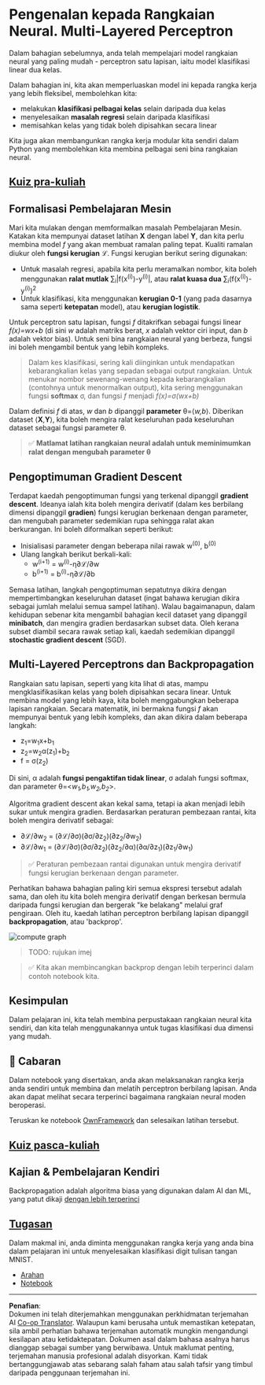 <!--
CO_OP_TRANSLATOR_METADATA:
{
  "original_hash": "186bf7eeab776b36f557357ea56d4751",
  "translation_date": "2025-08-29T11:54:42+00:00",
  "source_file": "lessons/3-NeuralNetworks/04-OwnFramework/README.md",
  "language_code": "ms"
}
-->
# Pengenalan kepada Rangkaian Neural. Multi-Layered Perceptron

Dalam bahagian sebelumnya, anda telah mempelajari model rangkaian neural yang paling mudah - perceptron satu lapisan, iaitu model klasifikasi linear dua kelas.

Dalam bahagian ini, kita akan memperluaskan model ini kepada rangka kerja yang lebih fleksibel, membolehkan kita:

* melakukan **klasifikasi pelbagai kelas** selain daripada dua kelas
* menyelesaikan **masalah regresi** selain daripada klasifikasi
* memisahkan kelas yang tidak boleh dipisahkan secara linear

Kita juga akan membangunkan rangka kerja modular kita sendiri dalam Python yang membolehkan kita membina pelbagai seni bina rangkaian neural.

## [Kuiz pra-kuliah](https://red-field-0a6ddfd03.1.azurestaticapps.net/quiz/104)

## Formalisasi Pembelajaran Mesin

Mari kita mulakan dengan memformalkan masalah Pembelajaran Mesin. Katakan kita mempunyai dataset latihan **X** dengan label **Y**, dan kita perlu membina model *f* yang akan membuat ramalan paling tepat. Kualiti ramalan diukur oleh **fungsi kerugian** ℒ. Fungsi kerugian berikut sering digunakan:

* Untuk masalah regresi, apabila kita perlu meramalkan nombor, kita boleh menggunakan **ralat mutlak** ∑<sub>i</sub>|f(x<sup>(i)</sup>)-y<sup>(i)</sup>|, atau **ralat kuasa dua** ∑<sub>i</sub>(f(x<sup>(i)</sup>)-y<sup>(i)</sup>)<sup>2</sup>
* Untuk klasifikasi, kita menggunakan **kerugian 0-1** (yang pada dasarnya sama seperti **ketepatan** model), atau **kerugian logistik**.

Untuk perceptron satu lapisan, fungsi *f* ditakrifkan sebagai fungsi linear *f(x)=wx+b* (di sini *w* adalah matriks berat, *x* adalah vektor ciri input, dan *b* adalah vektor bias). Untuk seni bina rangkaian neural yang berbeza, fungsi ini boleh mengambil bentuk yang lebih kompleks.

> Dalam kes klasifikasi, sering kali diinginkan untuk mendapatkan kebarangkalian kelas yang sepadan sebagai output rangkaian. Untuk menukar nombor sewenang-wenang kepada kebarangkalian (contohnya untuk menormalkan output), kita sering menggunakan fungsi **softmax** σ, dan fungsi *f* menjadi *f(x)=σ(wx+b)*

Dalam definisi *f* di atas, *w* dan *b* dipanggil **parameter** θ=⟨*w,b*⟩. Diberikan dataset ⟨**X**,**Y**⟩, kita boleh mengira ralat keseluruhan pada keseluruhan dataset sebagai fungsi parameter θ.

> ✅ **Matlamat latihan rangkaian neural adalah untuk meminimumkan ralat dengan mengubah parameter θ**

## Pengoptimuman Gradient Descent

Terdapat kaedah pengoptimuman fungsi yang terkenal dipanggil **gradient descent**. Ideanya ialah kita boleh mengira derivatif (dalam kes berbilang dimensi dipanggil **gradien**) fungsi kerugian berkenaan dengan parameter, dan mengubah parameter sedemikian rupa sehingga ralat akan berkurangan. Ini boleh diformalkan seperti berikut:

* Inisialisasi parameter dengan beberapa nilai rawak w<sup>(0)</sup>, b<sup>(0)</sup>
* Ulang langkah berikut berkali-kali:
    - w<sup>(i+1)</sup> = w<sup>(i)</sup>-η∂ℒ/∂w
    - b<sup>(i+1)</sup> = b<sup>(i)</sup>-η∂ℒ/∂b

Semasa latihan, langkah pengoptimuman sepatutnya dikira dengan mempertimbangkan keseluruhan dataset (ingat bahawa kerugian dikira sebagai jumlah melalui semua sampel latihan). Walau bagaimanapun, dalam kehidupan sebenar kita mengambil bahagian kecil dataset yang dipanggil **minibatch**, dan mengira gradien berdasarkan subset data. Oleh kerana subset diambil secara rawak setiap kali, kaedah sedemikian dipanggil **stochastic gradient descent** (SGD).

## Multi-Layered Perceptrons dan Backpropagation

Rangkaian satu lapisan, seperti yang kita lihat di atas, mampu mengklasifikasikan kelas yang boleh dipisahkan secara linear. Untuk membina model yang lebih kaya, kita boleh menggabungkan beberapa lapisan rangkaian. Secara matematik, ini bermakna fungsi *f* akan mempunyai bentuk yang lebih kompleks, dan akan dikira dalam beberapa langkah:
* z<sub>1</sub>=w<sub>1</sub>x+b<sub>1</sub>
* z<sub>2</sub>=w<sub>2</sub>α(z<sub>1</sub>)+b<sub>2</sub>
* f = σ(z<sub>2</sub>)

Di sini, α adalah **fungsi pengaktifan tidak linear**, σ adalah fungsi softmax, dan parameter θ=<*w<sub>1</sub>,b<sub>1</sub>,w<sub>2</sub>,b<sub>2</sub>*>.

Algoritma gradient descent akan kekal sama, tetapi ia akan menjadi lebih sukar untuk mengira gradien. Berdasarkan peraturan pembezaan rantai, kita boleh mengira derivatif sebagai:

* ∂ℒ/∂w<sub>2</sub> = (∂ℒ/∂σ)(∂σ/∂z<sub>2</sub>)(∂z<sub>2</sub>/∂w<sub>2</sub>)
* ∂ℒ/∂w<sub>1</sub> = (∂ℒ/∂σ)(∂σ/∂z<sub>2</sub>)(∂z<sub>2</sub>/∂α)(∂α/∂z<sub>1</sub>)(∂z<sub>1</sub>/∂w<sub>1</sub>)

> ✅ Peraturan pembezaan rantai digunakan untuk mengira derivatif fungsi kerugian berkenaan dengan parameter.

Perhatikan bahawa bahagian paling kiri semua ekspresi tersebut adalah sama, dan oleh itu kita boleh mengira derivatif dengan berkesan bermula daripada fungsi kerugian dan bergerak "ke belakang" melalui graf pengiraan. Oleh itu, kaedah latihan perceptron berbilang lapisan dipanggil **backpropagation**, atau 'backprop'.

<img alt="compute graph" src="images/ComputeGraphGrad.png"/>

> TODO: rujukan imej

> ✅ Kita akan membincangkan backprop dengan lebih terperinci dalam contoh notebook kita.  

## Kesimpulan

Dalam pelajaran ini, kita telah membina perpustakaan rangkaian neural kita sendiri, dan kita telah menggunakannya untuk tugas klasifikasi dua dimensi yang mudah.

## 🚀 Cabaran

Dalam notebook yang disertakan, anda akan melaksanakan rangka kerja anda sendiri untuk membina dan melatih perceptron berbilang lapisan. Anda akan dapat melihat secara terperinci bagaimana rangkaian neural moden beroperasi.

Teruskan ke notebook [OwnFramework](OwnFramework.ipynb) dan selesaikan latihan tersebut.

## [Kuiz pasca-kuliah](https://red-field-0a6ddfd03.1.azurestaticapps.net/quiz/204)

## Kajian & Pembelajaran Kendiri

Backpropagation adalah algoritma biasa yang digunakan dalam AI dan ML, yang patut dikaji [dengan lebih terperinci](https://wikipedia.org/wiki/Backpropagation)

## [Tugasan](lab/README.md)

Dalam makmal ini, anda diminta menggunakan rangka kerja yang anda bina dalam pelajaran ini untuk menyelesaikan klasifikasi digit tulisan tangan MNIST.

* [Arahan](lab/README.md)
* [Notebook](lab/MyFW_MNIST.ipynb)

---

**Penafian**:  
Dokumen ini telah diterjemahkan menggunakan perkhidmatan terjemahan AI [Co-op Translator](https://github.com/Azure/co-op-translator). Walaupun kami berusaha untuk memastikan ketepatan, sila ambil perhatian bahawa terjemahan automatik mungkin mengandungi kesilapan atau ketidaktepatan. Dokumen asal dalam bahasa asalnya harus dianggap sebagai sumber yang berwibawa. Untuk maklumat penting, terjemahan manusia profesional adalah disyorkan. Kami tidak bertanggungjawab atas sebarang salah faham atau salah tafsir yang timbul daripada penggunaan terjemahan ini.